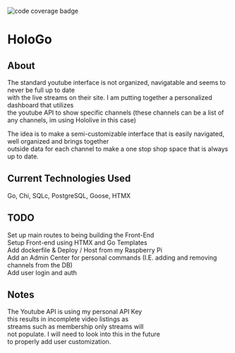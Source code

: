 ![code coverage badge](https://github.com/itsjustvaal/HoloGo/workflows/ci/badge.svg)

# HoloGo

## About

The standard youtube interface is not organized, navigatable and seems to never be full up to date  
with the live streams on their site. I am putting together a personalized dashboard that utilizes  
the youtube API to show specific channels (these channels can be a list of any channels, im using Hololive in this case)

The idea is to make a semi-customizable interface that is easily navigated, well organized and brings together  
outside data for each channel to make a one stop shop space that is always up to date.

## Current Technologies Used

Go, Chi, SQLc, PostgreSQL, Goose, HTMX

## TODO

Set up main routes to being building the Front-End  
Setup Front-end using HTMX and Go Templates  
Add dockerfile & Deploy / Host from my Raspberry Pi  
Add an Admin Center for personal commands (I.E. adding and removing channels from the DB)  
Add user login and auth

## Notes

The Youtube API is using my personal API Key  
this results in incomplete video listings as  
streams such as membership only streams will  
not populate. I will need to look into this in the future  
to properly add user customization.
